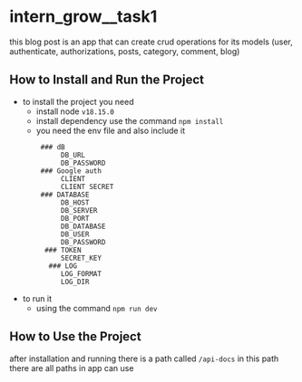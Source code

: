 # intern_grow__task1
this blog post is an app that can create crud operations for its models (user, authenticate, authorizations, posts, category, comment, blog) 


##  How to Install and Run the Project
   - to install the project you need 
     - install node `v18.15.0`
     - install dependency use the command `npm install`
     - you need the env file and also include it
          ```PORT
           ### dB
                DB_URL
                DB_PASSWORD
           ### Google auth
                CLIENT
                CLIENT SECRET
           ### DATABASE
                DB_HOST
                DB_SERVER
                DB_PORT
                DB_DATABASE
                DB_USER
                DB_PASSWORD
            ### TOKEN
                SECRET_KEY
             ### LOG
                LOG_FORMAT
                LOG_DIR
          ```
  - to run it
       - using the command `npm run dev`


##  How to Use the Project
  after installation and running there is a path called `/api-docs` in this path there are all paths in app can use
 
